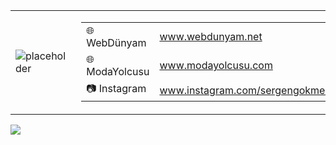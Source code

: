 <p align="center">
  <table>
    <tr>
      <td width="600px">
        <img src="https://www.webdunyam.net/wp-content/uploads/2022/06/logo.webp" alt="placeholder">
      </td>
      <td width="600px">
        <table>
          <tr>
            <td>🌐 WebDünyam</td>
            <td><a href="http://www.WebDunyam.NET">www.webdunyam.net</a></td>
          </tr>
          <tr>
            <td>🌐 ModaYolcusu</td>
            <td><a href="http://www.ModaYolcusu.com">www.modayolcusu.com</a></td>
          </tr>
          <tr>
            <td>📷 Instagram</td>
            <td><a href="http://www.instagram.com/yourusername">www.instagram.com/sergengokmen22</a></td>
          </tr>
        </table>
      </td>
      <td width="600px">
        <img src="https://modayolcusu.com/wp-content/uploads/2023/02/output-onlinepngtools.png" alt="placeholder">
      </td>
    </tr>
  </table>
</p>

<picture>
<source 
  srcset="https://github-readme-stats.vercel.app/api?username=gabrielssq&show_icons=true&theme=dark"
  media="(prefers-color-scheme: dark)"
/>
<source
  srcset="https://github-readme-stats.vercel.app/api?username=gabrielssq&show_icons=true"
  media="(prefers-color-scheme: light), (prefers-color-scheme: no-preference)"
/>
<img src="https://github-readme-stats.vercel.app/api?username=gabrielssq&show_icons=true" />
</picture>
